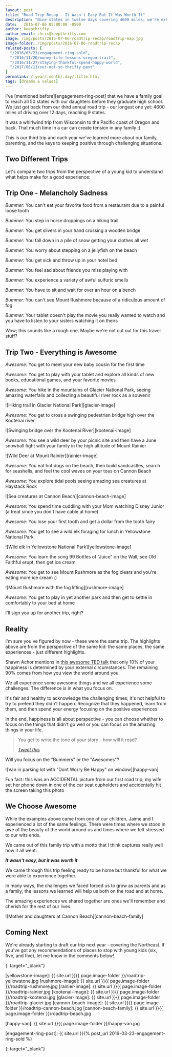 ```yaml
---
layout: post
title: "Road Trip Recap - It Wasn't Easy But It Was Worth It"
description: "Nine states in twelve days covering 4600 miles; we're exhausted but man it was worth it"
date:   2016-07-06 05:00:00 -0500
author: keepthrifty
author_email: chris@keepthrifty.com
image: /img/posts/2016-07-06-roadtrip-recap/roadtrip-map.jpg
image-folder: /img/posts/2016-07-06-roadtrip-recap
related-posts: [
  "/2016/03/23/engagement-ring-sold",
  "/2016/11/20/money-life-lessons-oregon-trail",
  "/2016/11/27/staying-thankful-spend-happy-world",
  "/2017/06/13/our-not-so-thrifty-past"
]
permalink: /:year/:month/:day/:title.html
tags: [dreams & values]
---
```


I've [mentioned before][engagement-ring-post] that we have a family goal to reach all 50 states with our daughters before they graduate high school. We just got back from our third annual road trip - our longest one yet: 4600 miles of driving over 12 days, reaching 9 states.

It was a whirlwind trip from Wisconsin to the Pacific coast of Oregon and back. That much time in a car can create tension in any family :)

This is our third trip and each year we've learned more about our family, parenting, and the keys to keeping positive through challenging situations.

## Two Different Trips #

Let's compare two trips from the perspective of a young kid to understand what helps make for a good experience:

## Trip One - Melancholy Sadness #

_Bummer:_ You can't eat your favorite food from a restaurant due to a painful loose tooth

_Bummer:_ You step in horse droppings on a hiking trail

_Bummer:_ You get slivers in your hand crossing a wooden bridge

_Bummer:_ You fall down in a pile of snow getting your clothes all wet

_Bummer:_ You worry about stepping on a jellyfish on the beach

_Bummer:_ You get sick and throw up in your hotel bed

_Bummer:_ You feel sad about friends you miss playing with

_Bummer:_ You experience a variety of awful sulfuric smells

_Bummer:_ You have to sit and wait for over an hour on a bench

_Bummer:_ You can't see Mount Rushmore because of a ridiculous amount of fog

_Bummer:_ Your tablet doesn't play the movie you really wanted to watch and you have to listen to your sisters watching it on theirs

Wow; this sounds like a rough one. Maybe we're not cut out for this travel stuff?

## Trip Two - Everything is Awesome #

_Awesome:_ You get to meet your new baby cousin for the first time

_Awesome:_ You get to play with your tablet and explore all kinds of new books, educational games, and your favorite movies

_Awesome:_ You hike in the mountains of Glacier National Park, seeing amazing waterfalls and collecting a beautiful river rock as a souvenir

![Hiking trail in Glacier National Park][glacier-image]

_Awesome:_ You get to cross a swinging pedestrian bridge high over the Kootenai river

![Swinging bridge over the Kootenai River][kootenai-image]

_Awesome:_ You see a wild deer by your picnic site and then have a June snowball fight with your family in the high altitude of Mount Rainier

![Wild Deer at Mount Rainier][rainier-image]

_Awesome:_ You eat hot dogs on the beach, then build sandcastles, search for seashells, and feel the cool waves on your toes on Cannon Beach

_Awesome:_ You explore tidal pools seeing amazing sea creatures at Haystack Rock

![Sea creatures at Cannon Beach][cannon-beach-image]

_Awesome:_ You spend time cuddling with your Mom watching Disney Junior (a treat since you don't have cable at home)

_Awesome:_ You lose your first tooth and get a dollar from the tooth fairy

_Awesome:_ You get to see a wild elk foraging for lunch in Yellowstone National Park

![Wild elk in Yellowstone National Park][yellowstone-image]

_Awesome:_ You learn the song 99 Bottles of "Juice" on the Wall, see Old Faithful erupt, then get ice cream

_Awesome:_ You get to see Mount Rushmore as the fog clears and you're eating more ice cream :)

![Mount Rushmore with the fog lifting][rushmore-image]

_Awesome:_ You get to play in yet another park and then get to settle in comfortably to your bed at home

I'll sign you up for another trip, right?

## Reality #

I'm sure you've figured by now - these were the same trip. The highlights above are from the perspective of the same kid: the same places, the same experiences - just different highlights.

Shawn Achor mentions in [this awesome TED talk][shawn-achor-happiness-ted] that only 10% of your happiness is determined by your external circumstances. The remaining 90% comes from how you view the world around you.

We all experience some awesome things and we all experience some challenges. The difference is in what you focus on.

It's fair and healthy to acknowledge the challenging times; it's not helpful to try to pretend they didn't happen. Recognize that they happened, learn from them, and then spend your energy focusing on the positive experiences.

In the end, happiness is all about perspective - you can choose whether to focus on the things that didn't go well or you can focus on the amazing things in your life.

> You get to write the tone of your story - how will it read?
>
> _[Tweet this][tweet-quote]_

Will you focus on the "Bummers" or the "Awesomes"?

![Van in parking lot with "Dont Worry Be Happy" on window][happy-van]

<div class="image-caption">Fun fact: this was an ACCIDENTAL picture from our first road trip; my wife set her phone down in one of the car seat cupholders and accidentally hit the screen taking this photo</div>

## We Choose Awesome #

While the examples above came from one of our children, Jaime and I experienced a lot of the same feelings. There were times where we stood in awe of the beauty of the world around us and times where we felt stressed to our wits ends.

We came out of this family trip with a motto that I think captures really well how it all went:

___It wasn't easy, but it was worth it___

We came through this trip feeling ready to be home but thankful for what we were able to experience together.

In many ways, the challenges we faced forced us to grow as parents and as a family; the lessons we learned will help us both on the road and at home.

The amazing experiences we shared together are ones we'll remember and cherish for the rest of our lives.

![Mother and daughters at Cannon Beach][cannon-beach-family]

## Coming Next #

We're already starting to draft our trip next year - covering the Northeast. If you've got any recommendations of places to stop with young kids (six, five, and five), let me know in the comments below!


[tweet-quote]: https://twitter.com/intent/tweet?text=You%20get%20to%20write%20the%20tone%20of%20your%20story%20-%20how%20will%20it%20read%3F%20https%3A%2F%2Fwww.keepthrifty.com%2F2016%2F07%2F06%2Froadtrip-recap.html%20via%20%40keepthrifty&source=clicktotweet&related=clicktotweet
{: target="_blank"}

[yellowstone-image]: {{ site.url }}{{ page.image-folder }}/roadtrip-yellowstone.jpg
[rushmore-image]: {{ site.url }}{{ page.image-folder }}/roadtrip-rushmore.jpg
[rainier-image]: {{ site.url }}{{ page.image-folder }}/roadtrip-rainier.jpg
[kootenai-image]: {{ site.url }}{{ page.image-folder }}/roadtrip-kootenai.jpg
[glacier-image]: {{ site.url }}{{ page.image-folder }}/roadtrip-glacier.jpg
[cannon-beach-image]: {{ site.url }}{{ page.image-folder }}/roadtrip-cannon-beach.jpg
[cannon-beach-family]: {{ site.url }}{{ page.image-folder }}/roadtrip-beach.jpg

[happy-van]: {{ site.url }}{{ page.image-folder }}/happy-van.jpg

[engagement-ring-post]: {{ site.url }}{% post_url 2016-03-23-engagement-ring-sold %}

[shawn-achor-happiness-ted]: https://www.ted.com/talks/shawn_achor_the_happy_secret_to_better_work?language=en]
{: target="_blank"}
